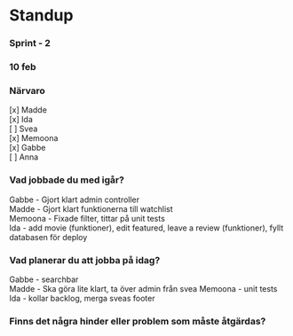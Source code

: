 # Standup 

### Sprint - 2

### 10 feb 

### Närvaro
[x] Madde  
[x] Ida  
[ ] Svea  
[x] Memoona  
[x] Gabbe  
[ ] Anna  


### Vad jobbade du med igår?
Gabbe - Gjort klart admin controller  
Madde - Gjort klart funktionerna till watchlist  
Memoona - Fixade filter, tittar på unit tests  
Ida - add movie (funktioner), edit featured, leave a review (funktioner), fyllt databasen för deploy 

### Vad planerar du att jobba på idag?
Gabbe - searchbar  
Madde - Ska göra lite klart, ta över admin från svea
Memoona - unit tests  
Ida - kollar backlog, merga sveas footer


### Finns det några hinder eller problem som måste åtgärdas?

